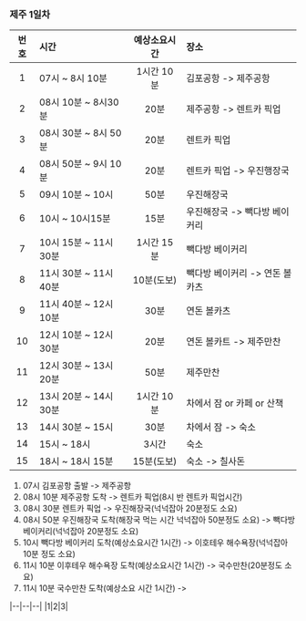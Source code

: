 ### 제주 1일차
|번호|시간|예상소요시간|장소|
|:--:|:-----------|:-----:|:--|
|1|07시 ~ 8시 10분|1시간 10분|김포공항 -> 제주공항|
|2|08시 10분 ~ 8시30분|20분|제주공항 -> 렌트카 픽업|
|3|08시 30분 ~ 8시 50분|20분|렌트카 픽업|
|4|08시 50분 ~ 9시 10분|20분|렌트카 픽업 -> 우진행장국|
|5|09시 10분 ~ 10시|50분|우진해장국|
|6|10시 ~ 10시15분|15분|우진해장국 -> 빽다방 베이커리|
|7|10시 15분 ~ 11시 30분|1시간 15분|빽다방 베이커리|
|8|11시 30분 ~ 11시 40분|10분(도보)|빽다방 베이커리 -> 연돈 볼카츠|
|9|11시 40분 ~ 12시 10분|30분|연돈 볼카츠|
|10|12시 10분 ~ 12시 30분|20분|연돈 볼카트 -> 제주만찬|
|11|12시 30분 ~ 13시 20분|50분|제주만찬|
|12|13시 20분 ~ 14시30분|1시간 10분|차에서 잠 or 카페 or 산책|
|13|14시 30분 ~ 15시|30분|차에서 잠 -> 숙소|
|14|15시 ~ 18시|3시간|숙소|
|15|18시 ~ 18시 15분|15분(도보)|숙소 -> 칠사돈|





1. 07시 김포공항 출발 -> 제주공항
2. 08시 10분 제주공항 도착 -> 렌트카 픽업(8시 반 렌트카 픽업시간)
3. 08시 30분 렌트카 픽업 -> 우진해장국(넉넉잡아 20분정도 소요)
4. 08시 50분 우진해장국 도착(해장국 먹는 시간 넉넉잡아 50분정도 소요) -> 빽다방 베이커리(넉넉잡아 20분정도 소요)
5. 10시 빽다방 베이커리 도착(예상소요시간 1시간) -> 이호테우 해수욕장(넉넉잡아 10분 정도 소요)
6. 11시 10분 이후테우 해수욕장 도착(예상소요시간 1시간) ->  국수만찬(20분정도 소요)
7. 11시 10분 국수만찬 도착(예상소요 시간 1시간) -> 




|--|--|--|
|1|2|3|
